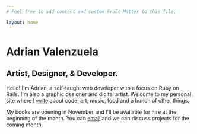 ```yaml
---
# Feel free to add content and custom Front Matter to this file.

layout: home
---
```


# Adrian Valenzuela
## Artist, Designer, & Developer.

Hello! I'm Adrian, a self-taught web developer with a focus on Ruby on Rails. I'm also a graphic designer and digital artist.
Welcome to my personal site where I [write](/posts) about code, art, music, food and a bunch of other things.

My books are opening in November and I'll be available for hire at the beginning of the month. You can [email](mailto:adrianvalenz.web@gmail.com) and 
we can discuss projects for the coming month.

